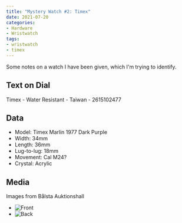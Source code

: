 ```yaml
---
title: "Mystery Watch #2: Timex"
date: 2021-07-20
categories:
- Hardware
- Wristwatch
tags:
- wristwatch
- timex
---
```


Some notes on a watch I have been given, which I'm trying to identify.

## Text on Dial
Timex - Water Resistant - Taiwan - 2615102477

## Data

* Model: Timex Marlin 1977 Dark Purple
* Width: 34mm
* Length: 36mm
* Lug-to-lug: 18mm
* Movement: Cal M24?
* Crystal: Acrylic

## Media

Images from Bålsta Auktionshall

* ![Front](https://balstaauktionshall.nu/images/custom/ProductTemplate/163493.jpg)
* ![Back](https://balstaauktionshall.nu/images/custom/ProductTemplate/163496.jpg)
